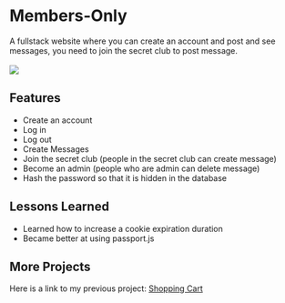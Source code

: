<h1>Members-Only</h1>
A fullstack website where you can create an account and post and see messages, you need to join the secret club to post message.
</br></br><img src="https://github.com/user-attachments/assets/15d5326b-4b6f-45e1-93be-8583363e8c34">
<h2>Features</h2>
<ul>
  <li>Create an account</li>
  <li>Log in</li>
  <li>Log out</li>
  <li>Create Messages</li>
  <li>Join the secret club (people in the secret club can create message)</li>
  <li>Become an admin (people who are admin can delete message)</li>
  <li>Hash the password so that it is hidden in the database</li>
</ul>
<h2>Lessons Learned</h2>
<ul>
  <li>Learned how to increase a cookie expiration duration</li>
  <li>Became better at using passport.js</li>
</ul>
<h2>More Projects</h2>
<p>Here is a link to my previous project: <a href="https://github.com/Mustafa1908/inventory-application">Shopping Cart</a></p>

